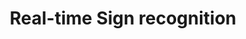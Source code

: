 ---
layout: page
title: Real-time Sign recognition
description: A real-time sign recognition application based on Python and PyTorch.
img: assets/img/asl.png
github: https://github.com/dogsc729/Sign-Recognition
importance: 2
category: Course Work
---